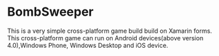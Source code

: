 # BombSweeper
This is a very simple cross-platform game build build on Xamarin forms.
This cross-platform game can run on Android devices(above version 4.0),Windows Phone, Windows Desktop and iOS device.
